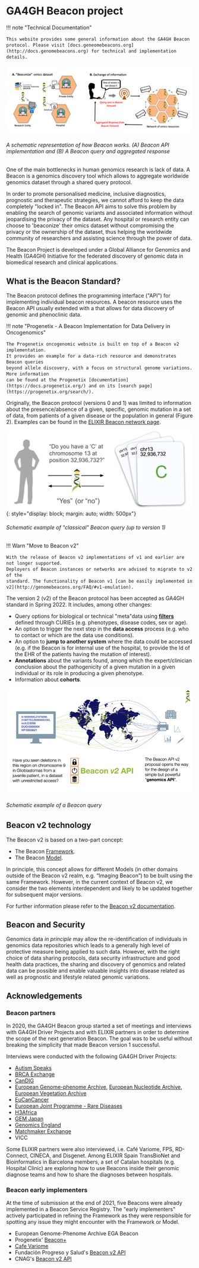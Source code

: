 # GA4GH Beacon project

!!! note "Technical Documentation"

    This website provides some general information about the GA4GH Beacon protocol. Please visit [docs.geneomebeacons.org](http://docs.genomebeacons.org) for technical and implementation details.

![Beaconize hospitals](/img/Beaconizing_hospitals_Webpage.png)
###### A schematic representation of how Beacon works. (A) Beacon API implementation and (B) A Beacon query and aggregated response

One of the main bottlenecks in human genomics research is lack of data. A Beacon is a genomics discovery tool which allows to aggregate worldwide genomics dataset through a shared query protocol. 

In order to promote personalised medicine, inclusive diagnostics, prognostic and therapeutic strategies, we cannot afford to keep the data completely "locked in". The Beacon API aims to solve this problem by enabling the search of genomic variants and associated information without jeopardising the privacy of the dataset. Any hospital or research entity can choose to 'beaconize' their omics dataset without compromising the privacy or the ownership of the dataset, thus helping the worldwide community of researchers and assisting science through the power of data.

The Beacon Project is developed under a Global Alliance for Genomics and Health (GA4GH) Initiative for the federated discovery of genomic data in biomedical research and clinical applications. 

##  What is the Beacon Standard?

The Beacon protocol defines the programming interface ("API") for implementing individual beacon resources. A beacon resource uses the Beacon API usually extended with a that allows for data discovery of genomic and phenoclinic data.

!!! note "Progenetix - A Beacon Implementation for Data Delivery in Oncogenomics"

    The Progenetix oncogenomic website is built on top of a Beacon v2 implementation.
    It provides an example for a data-rich resource and demonstrates Beacon queries
    beyond allele discovery, with a focus on structural genome variations. More information
    can be found at the Progenetix [documentation](https://docs.progenetix.org/) and on its [search page](https://progenetix.org/search/). 

Originally, the Beacon protocol (versions 0 and 1) was limited to information about the presence/absence of a given, specific, genomic mutation in a set of data, from patients of a given disease or the population in general (Figure 2). Examples can be found in the [ELIXIR Beacon network page](https://beacon-network.elixir-europe.org). 

![Beacon v1 principle](/img/Beacon-v1.png){: style="display: block; margin: auto; width: 500px"}
###### Schematic example of "classical" Beacon query (up to version 1)

!!! Warn "Move to Beacon v2"

    With the release of Beacon v2 implementations of v1 and earlier are not longer supported.
    Deployers of Beacon instances or networks are advised to migrate to v2 of the
    standard. The functionality of Beacon v1 [can be easily implemented in v2](http://genomebeacons.org/FAQ/#v1-emulation). 

The version 2 (v2) of the Beacon protocol has been accepted as GA4GH standard in Spring 2022. It includes, among other changes:

* Query options for biological or technical "meta"data using [**filters**](http://docs.genomebeacons.org/filters/) defined through CURIEs (e.g. phenotypes, disease codes, sex or age).
* An option to trigger the next step in the **data access** process (e.g. who to contact or which are the data use conditions).
* An option to **jump to another system** where the data could be accessed (e.g. if the Beacon is for internal use of the hospital, to provide the Id of the EHR of the patients having the mutation of interest).
* **Annotations** about the variants found, among which the expert/clinician conclusion about the pathogenicity of a given mutation in a given individual or its role in producing a given phenotype.
* Information about **cohorts**.


![Beacon v2 Network Specification](/img/Beacon-graphics-v2-network-960x540.png)
###### Schematic example of a Beacon query

## Beacon v2 technology

The Beacon v2 is based on a two-part concept:

* The Beacon [Framework](http://docs.genomebeacons.org/framework/).
* The Beacon [Model](http://docs.genomebeacons.org/models/).

In principle, this concept allows for different Models (in other domains outside of the Beacon v2 realm, e.g. “Imaging Beacon”) to be built using the same Framework. However, in the current context of Beacon v2, we consider the two elements interdependent and likely to be updated together for subsequent major versions.

For further information please refer to the [Beacon v2 documentation](http://docs.genomebeacons.org).

## Beacon and Security

Genomics data _in principle_ may allow the re-identification of individuals in genomics data repositories which leads to a generally high level of protective measure being applied to such data. However, with the right choice of data sharing protocols, data security infrastructure and good health data practices, the sharing and discovery of genomics and related data can be possible and enable valuable insights into disease related as well as prognostic and lifestyle related  genomic variations. 


## Acknowledgements

### Beacon partners

In 2020, the GA4GH Beacon group started a set of meetings and interviews with GA4GH Driver Projects and with ELIXIR partners in order to determine the scope of the next generation Beacon. The goal was to be useful without breaking the simplicity that made Beacon version 1 successful.

Interviews were conducted with the following GA4GH Driver Projects:

* [Autism Speaks](https://www.autismspeaks.org/)
* [BRCA Exchange](https://brcaexchange.org/)
* [CanDIG](https://www.distributedgenomics.ca/)
* [European Genome-phenome Archive](https://ega-archive.org/), [European Nucleotide Archive](https://www.ebi.ac.uk/ena/browser/home), [European Vegetation Archive](http://euroveg.org/eva-database)
* [EuCanCancer](https://eucancan.com/)
* [European Joint Programme - Rare Diseases](https://www.ejprarediseases.org/)
* [H3Africa](https://h3africa.org/)
* [GEM Japan](https://www.amed.go.jp/en/aboutus/collaboration/ga4gh_gem_japan.html)
* [Genomics England](https://www.genomicsengland.co.uk/)
* [Matchmaker Exchange](https://www.matchmakerexchange.org/)
* VICC

Some ELIXIR partners were also interviewed, i.e. Café Variome, FPS, RD-Connect, CINECA, and Disgenet.
Among ELIXIR Spain TransBioNet and Bioinformatics in Barcelona members, a set of Catalan hospitals (e.g. Hospital Clinic) are exploring how to use Beacons inside their genomic diagnose teams and how to share the diagnoses between hospitals. 

### Beacon early implementers

At the time of submission at the end of 2021, five Beacons were already implemented in a Beacon Service Registry.
The "early implementers" actively participated in refining the Framework as they were responsible for spotting any issue they might encounter with the Framework or Model. 

* European Genome-Phenome Archive EGA Beacon
* Progenetix' [Beacon+](https://progenetix.org/search/)
* [Cafe Variome](https://beaconv2.cafevariome.org/form)
* Fundación Progreso y Salud's [Beacon v2 API](https://csvs-beacon.clinbioinfosspa.es/csvs/ga4ghbeacon/v2/api/)
* CNAG's [Beacon v2 API](https://playground.rd-connect.eu/beacon2/api)
